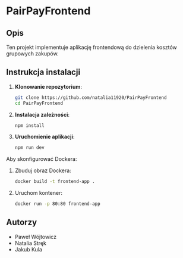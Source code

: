 # PairPayFrontend

## Opis
Ten projekt implementuje aplikację frontendową do dzielenia kosztów grupowych zakupów.

## Instrukcja instalacji

1. **Klonowanie repozytorium**:
   ```bash
   git clone https://github.com/natalia11920/PairPayFrontend
   cd PairPayFrontend
   ```

2. **Instalacja zależności**:
   ```bash
   npm install
   ```

3. **Uruchomienie aplikacji**:
   ```bash
   npm run dev
   ```

Aby skonfigurować Dockera:
1. Zbuduj obraz Dockera:
   ```bash
   docker build -t frontend-app .
   ```
2. Uruchom kontener:
   ```bash
   docker run -p 80:80 frontend-app
   ```


## Autorzy
- Paweł Wójtowicz
- Natalia Stręk
- Jakub Kula
  
